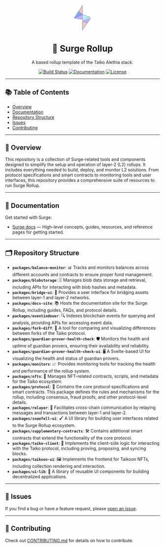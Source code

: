 <p align="center">
  <img src="./.github/SurgeLogoOnly.svg" width="80" alt="Logo for Surge" />
</p>

<h1 align="center">
  🚀 Surge Rollup
</h1>

<p align="center">
  A based rollup template of the Taiko Alethia stack. 
</p>

<p align="center">
  <a href="https://github.com/NethermindEth/surge-taiko-mono/actions"><img src="https://img.shields.io/github/actions/workflow/status/NethermindEth/surge-taiko-mono/ci.yml?branch=main" alt="Build Status"></a>
  <a href="https://docs.surge.wtf"><img src="https://img.shields.io/badge/docs-online-blue" alt="Documentation"></a>
  <a href="https://github.com/NethermindEth/surge-taiko-mono/blob/main/LICENSE"><img src="https://img.shields.io/badge/license-MIT-green" alt="License"></a>
</p>

---

## 📚 Table of Contents

- [Overview](#overview)
- [Documentation](#documentation)
- [Repository Structure](#repository-structure)
- [Issues](#issues)
- [Contributing](#contributing)

---

## 🌟 Overview

This repository is a collection of Surge-related tools and components designed to simplify the setup and operation of layer-2 (L2) rollups. It includes everything needed to build, deploy, and monitor L2 solutions. From protocol specifications and smart contracts to monitoring tools and user interfaces, this repository provides a comprehensive suite of resources to run Surge Rollup.

---

## 📖 Documentation

Get started with Surge:

- [Surge docs](https://docs.surge.wtf) — High-level concepts, guides, resources, and reference pages for getting started.

---

## 🗂️ Repository Structure

- **`packages/balance-monitor`**: 📊 Tracks and monitors balances across different accounts and contracts to ensure proper fund management.
- **`packages/blobstorage`**: 🗄️ Manages blob data storage and retrieval, including APIs for interacting with blob hashes and metadata.
- **`packages/bridge-ui`**: 🌉 Provides a user interface for bridging assets between layer-1 and layer-2 networks.
- **`packages/docs-site`**: 📚 Hosts the documentation site for the Surge Rollup, including guides, FAQs, and protocol details.
- **`packages/eventindexer`**: 🔍 Indexes blockchain events for querying and analysis, providing APIs for accessing event data.
- **`packages/fork-diff`**: 🔄 A tool for comparing and visualizing differences between forks of the Taiko protocol.
- **`packages/guardian-prover-health-check`**: 🛡️ Monitors the health and uptime of guardian provers, ensuring their availability and reliability.
- **`packages/guardian-prover-health-check-ui`**: 🖥️ A Svelte-based UI for visualizing the health and status of guardian provers.
- **`packages/monitors`**: 📈 Provides monitoring tools for tracking the health and performance of the rollup system.
- **`packages/nfts`**: 🎨 Manages NFT-related contracts, scripts, and metadata for the Taiko ecosystem.
- **`packages/protocol`**: 📜 Contains the core protocol specifications and smart contracts. This package defines the rules and mechanisms for the rollup, including consensus, fraud proofs, and other protocol-level details.
- **`packages/relayer`**: 🔗 Facilitates cross-chain communication by relaying messages and transactions between layer-1 and layer-2.
- **`packages/snaefell-ui`**: 🖌️ A UI library for building user interfaces related to the Surge Rollup ecosystem.
- **`packages/supplementary-contracts`**: 🛠️ Contains additional smart contracts that extend the functionality of the core protocol.
- **`packages/taiko-client`**: 🤖 Implements the client-side logic for interacting with the Taiko protocol, including proving, proposing, and syncing blocks.
- **`packages/taikoon-ui`**: 🖼️ Implements the frontend for Taikoon NFTs, including collection rendering and interaction.
- **`packages/ui-lib`**: 🧩 A library of reusable UI components for building decentralized applications.

---

## 🐛 Issues

If you find a bug or have a feature request, please [open an issue](https://github.com/NethermindEth/surge-taiko-mono/issues/new/choose).

---

## 🤝 Contributing

Check out [CONTRIBUTING.md](./CONTRIBUTING.md) for details on how to contribute.
